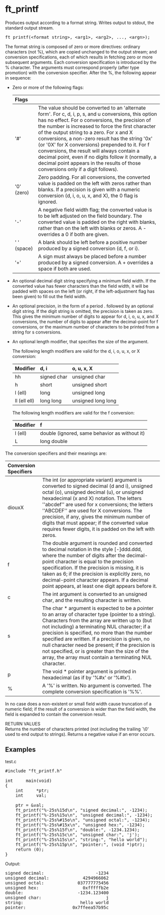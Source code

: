 # ft_printf


Produces output according to a format string.  Writes output to stdout, the standard output stream.

<pre>
ft_printf(&ltformat string&gt, &ltarg1&gt, &ltarg2&gt, ..., &ltargn&gt);
</pre>

The format string is composed of zero or more directives: ordinary characters (not %), which are copied unchanged to the 
output stream; and conversion specifications, each of which results in fetching zero or more subsequent arguments.  Each 
conversion specification is introduced by the % character.  The arguments must correspond properly (after type promotion) 
with the conversion specifier.  After the %, the following appear in sequence:

* Zero or more of the following flags:

	| Flags | |
	| :-| :- |
	| '#' |  The value should be converted to an 'alternate form'.  For c, d, i, p, s, and u conversions, this option has no effect.  For o conversions, the precision of the number is increased to force the first character of the output string to a zero.  For x and X conversions, a non-zero result has the string '0x' (or '0X' for X conversions) prepended to it.  For f conversions, the result will always contain a decimal point, even if no digits follow it (normally, a decimal point appears in the results of those conversions only if a digit follows). |
	| '0' (zero) | Zero padding.  For all conversions, the converted value is padded on the left with zeros rather than blanks.  If a precision is given with a numeric conversion (d, i, o, u, x, and X), the 0 flag is ignored. |
	| '-' | A negative field width flag; the converted value is to be left adjusted on the field boundary.  The converted value is padded on the right with blanks, rather than on the left with blanks or zeros.  A - overrides a 0 if both are given. |
	| ' ' (space) | A blank should be left before a positive number produced by a signed conversion (d, f, or i). |
	| '+' | A sign must always be placed before a number produced by a signed conversion.  A + overrides a space if both are used. |

* An optional decimal digit string specifying a minimum field width.  If the converted value has fewer characters than the 
field width, it will be padded with spaces on the left (or right, if the left-adjustment flag has been given) to fill out 
the field width.

* An optional precision, in the form of a period . followed by an optional digit string.  If the digit string is omitted, 
the precision is taken as zero.  This gives the minimum number of digits to appear for d, i, o, u, x, and X conversions, 
the number of digits to appear after the decimal-point for f conversions, or the maximum number of characters to be printed 
from a string for s conversions.

* An optional length modifier, that specifies the size of the argument.  

	The following length modifiers are valid for the d, i, o, u, x, or X conversion:

	| Modifier | d, i | o, u, x, X |
	| :- | :- | :- |
	| hh | signed char | unsigned char |
	| h | short | unsigned short |
	| l (ell) | long | unsigned long |
	| ll (ell ell) | long long | unsigned long long |

	The following length modifiers are valid for the f conversion:

	| Modifier | f |
	| :- | :- |
	| l (ell) | double (ignored, same behavior as without it) |
	| L | long double |

The conversion specifiers and their meanings are:

| Conversion Specifiers | |
| :- | :- |
| diouxX | The int (or appropriate variant) argument is converted to signed decimal (d and i), unsigned octal (o), unsigned decimal (u), or unsigned hexadecimal (x and X) notation.  The letters ''abcdef'' are used for x conversions; the letters ''ABCDEF'' are used for X conversions.  The precision, if any, gives the minimum number of digits that must appear; if the converted value requires fewer digits, it is padded on the left with zeros. |
| f | The double argument is rounded and converted to decimal notation in the style [-]ddd.ddd, where the number of digits after the decimal-point character is equal to the precision specification.  If the precision is missing, it is taken as 6; if the precision is explicitly zero, no decimal-point character appears.  If a decimal point appears, at least one digit appears before it. |
| c | The int argument is converted to an unsigned char, and the resulting character is written. |
| s | The char * argument is expected to be a pointer to an array of character type (pointer to a string).  Characters from the array are written up to (but not including) a terminating NUL character; if a precision is specified, no more than the number specified are written.  If a precision is given, no null character need be present; if the precision is not specified, or is greater than the size of the array, the array must contain a terminating NUL character. |
| p | The void * pointer argument is printed in hexadecimal (as if by '%#x' or '%#lx'). |
| % | A '%' is written.  No argument is converted.  The complete conversion specification is '%%'. |

In no case does a non-existent or small field width cause truncation of a numeric field; if the result
of a conversion is wider than the field width, the field is expanded to contain the conversion result.

RETURN VALUES\
Returns the number of characters printed (not including the trailing `\0' used to end
output to strings).  Returns a negative value if an error occurs.


Examples
-----

test.c
<pre>
#include "ft_printf.h"

int		main(void)
{
	int		*ptr;
	int		val;

	ptr = &val;
	ft_printf("%-25s%15d\n", "signed decimal:", -1234);
	ft_printf("%-25s%15u\n", "unsigned decimal:", -1234);
	ft_printf("%-25s%#15o\n", "unsigned octal:", -1234);
	ft_printf("%-25s%#15x\n", "unsigned hex:", -1234);
	ft_printf("%-25s%15f\n", "double:", -1234.1234);
	ft_printf("%-25s%15c\n", "unsigned char:", 'j');
	ft_printf("%-25s%15s\n", "string:", "hello world");
	ft_printf("%-25s%15p\n", "pointer:", (void *)ptr);
	return (0);
}
</pre>

Output:
<pre>
signed decimal:                    -1234
unsigned decimal:             4294966062
unsigned octal:             037777775456
unsigned hex:                 0xfffffb2e
double:                     -1234.123400
unsigned char:                         j
string:                      hello world
pointer:                  0x7ffeea57b95c
</pre>
